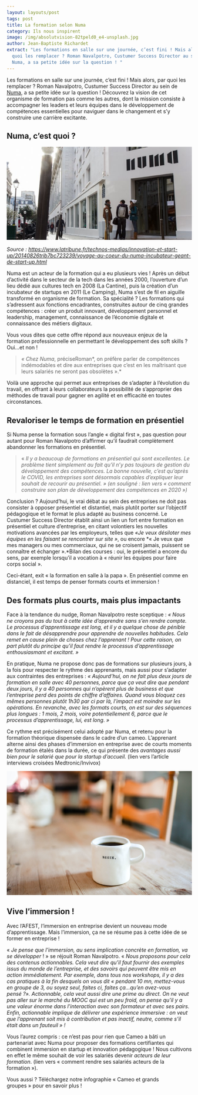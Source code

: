 ```yaml
---
layout: layouts/post
tags: post
title: La formation selon Numa
category: Ils nous inspirent
image: /img/absolutvision-82tpeld0_e4-unsplash.jpg
author: Jean-Baptiste Richardet
extract: "Les formations en salle sur une journée, c’est fini ! Mais alors, par
  quoi les remplacer ? Roman Navalpotro, Custumer Success Director au sein de
  Numa, a sa petite idée sur la question ! "
---
```

Les formations en salle sur une journée, c’est fini ! Mais alors, par quoi les remplacer ? Roman Navalpotro, Custumer Success Director au sein de [Numa](https://numa.co), a sa petite idée sur la question ! Découvrez la vision de cet organisme de formation pas comme les autres, dont la mission consiste à accompagner les leaders et leurs équipes dans le développement de compétences essentielles pour naviguer dans le changement et s’y construire une carrière excitante.

## Numa, c’est quoi ?

![](/img/numa.jpg)

*Source : https://www.latribune.fr/technos-medias/innovation-et-start-up/20140826trib7bc723239/voyage-au-coeur-du-numa-incubateur-geant-de-start-up.html*



Numa est un acteur de la formation qui a eu plusieurs vies ! Après un début d’activité dans le secteur de la tech dans les années 2000, l’ouverture d’un lieu dédié aux cultures tech en 2008 (La Cantine), puis la création d’un incubateur de startups en 2011 (Le Camping), Numa s’est de fil en aiguille transformé en organisme de formation. Sa spécialité ? Les formations qui s’adressent aux fonctions encadrantes, construites autour de cinq grandes compétences : créer un produit innovant, développement personnel et leadership, management, connaissance de l’économie digitale et connaissance des métiers digitaux.

Vous vous dites que cette offre répond aux nouveaux enjeux de la formation professionnelle en permettant le développement des soft skills ? Oui…et non ! 

> *« Chez Numa*, préciseRoman*, on préfère parler de compétences indémodables et dire aux entreprises que c’est en les maîtrisant que leurs salariés ne seront pas obsolètes ».*

Voilà une approche qui permet aux entreprises de s’adapter à l’évolution du travail, en offrant à leurs collaborateurs la possibilité de s’approprier des méthodes de travail pour gagner en agilité et en efficacité en toutes circonstances.

## Revaloriser le temps de formation en présentiel

Si Numa pense la formation sous l’angle « digital first », pas question pour autant pour Roman Navalpotro d’affirmer qu’il faudrait complètement abandonner les formations en présentiel.

> « *Il y a beaucoup de formations en présentiel qui sont excellentes. Le problème tient simplement au fait qu’il n’y pas toujours de gestion du développement des compétences. La bonne nouvelle, c’est qu’après le COVID, les entreprises sont désormais capables d’expliquer leur souhait de recourir au présentiel. » (en souligné : lien vers « comment construire son plan de développement des compétences en 2020 »)*

Conclusion ? Aujourd’hui, le vrai débat au sein des entreprises ne doit pas consister à opposer présentiel et distantiel, mais plutôt porter sur l’objectif pédagogique et le format le plus adapté au business concerné. Le Custumer Success Director établit ainsi un lien un fort entre formation en présentiel et culture d’entreprise, en citant volontiers les nouvelles motivations avancées par les employeurs, telles que *«Je veux désiloter mes équipes en les faisant se rencontrer sur site »*, ou encore *« Je veux que mes managers ou mes commerciaux, qui ne se croisent jamais, puissent se connaître et échanger ».*Bilan des courses : oui, le présentiel a encore du sens, par exemple lorsqu’il a vocation à « réunir les équipes pour faire corps social ».

Ceci-étant, exit « la formation en salle à la papa ». En présentiel comme en distanciel, il est temps de penser formats courts et immersion !

## Des formats plus courts, mais plus impactants

Face à la tendance du nudge, Roman Navalpotro reste sceptique : *« Nous ne croyons pas du tout à cette idée d’apprendre sans s’en rendre compte. Le processus d’apprentissage est long, et il y a quelque chose de pénible dans le fait de désapprendre pour apprendre de nouvelles habitudes. Cela remet en cause plein de choses chez l’apprenant ! Pour cette raison, on part plutôt du principe qu’il faut rendre le processus d’apprentissage enthousiasmant et excitant. »*

En pratique, Numa ne propose donc pas de formations sur plusieurs jours, à la fois pour respecter le rythme des apprenants, mais aussi pour s’adapter aux contraintes des entreprises : *« Aujourd’hui, on ne fait plus deux jours de formation en salle avec 40 personnes, parce que ça veut dire que pendant deux jours, il y a 40 personnes qui n’opèrent plus de business et que l’entreprise perd des points de chiffre d’affaires. Quand vous bloquez ces mêmes personnes plutôt 1h30 par ci par là, l’impact est moindre sur les opérations. En revanche, avec les formats courts, on est sur des séquences plus longues : 1 mois, 2 mois, voire potentiellement 6, parce que le processus d’apprentissage, lui, est long. »*

Ce rythme est précisément celui adopté par Numa, et retenu pour la formation théorique dispensée dans le cadre d’un cameo. L’apprenant alterne ainsi des phases d’immersion en entreprise avec de courts moments de formation étalés dans la durée, ce qui présente des *avantages aussi bien pour le salarié que pour la startup d’accueil.* (lien vers l’article interviews croisées Medtronic/Invivox)

![Begin](/img/danielle-macinnes-iulgi9pwetu-unsplash.jpg)

## Vive l’immersion !

Avec l’AFEST, l’immersion en entreprise devient un nouveau mode d’apprentissage. Mais l’immersion, ça ne se résume pas à cette idée de se former en entreprise !

« *Je pense que l’immersion, au sens implication concrète en formation, va se développer* ! » se réjouit Roman Navalpotro. « *Nous proposons pour cela des contenus actionnables. Cela veut dire qu’il faut fournir des exemples issus du monde de l’entreprise, et des savoirs qui peuvent être mis en action immédiatement. Par exemple, dans tous nos workshops, il y a des cas pratiques à la fin desquels on vous dit « pendant 10 mn, mettez-vous en groupe de 3, ou soyez seul, faites ci, faites ça…qu’en avez-vous pensé ?». Actionnable, cela veut aussi dire une prime au direct. On ne veut pas aller sur le marché du MOOC qui est un peu froid, on pense qu’il y a une valeur énorme dans l’interaction avec son formateur et avec ses pairs. Enfin, actionnable implique de délivrer une expérience immersive : on veut que l’apprenant soit mis à contribution et pas inactif, neutre, comme s’il était dans un fauteuil » !*

Vous l’aurez compris : ce n’est pas pour rien que Cameo a bâti un partenariat avec Numa pour proposer des formations certifiantes qui combinent immersion en startup et innovation pédagogique ! Nous cultivons en effet le même souhait de voir les salariés devenir *acteurs de leur formation*. (lien vers « comment rendre ses salariés acteurs de la formation »).

Vous aussi ? Téléchargez notre infographie « Cameo et grands groupes » pour en savoir plus !